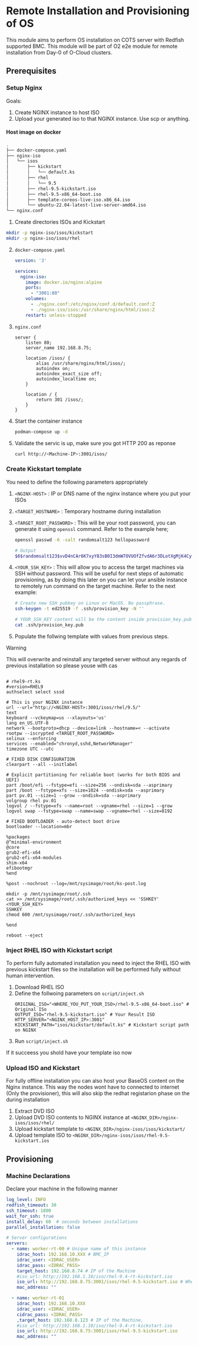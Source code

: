 # Remote Installation and Provisioning of OS

This module aims to perform OS installation on COTS server with Redfish supported BMC.
This module will be part of O2 e2e module for remote installation from Day-0 of O-Cloud clusters.

## Prerequisites

### Setup Nginx

Goals:
1. Create NGINX instance to host ISO
2. Upload your generated iso to that NGINX instance. Use scp or anything.

#### Host image on docker

```bash
.
├── docker-compose.yaml
├── nginx-iso
│   └── isos
│       ├── kickstart
│       │   └── default.ks
│       ├── rhel
│       │   └── 9.5
│       ├── rhel-9.5-kickstart.iso
│       ├── rhel-9.5-x86_64-boot.iso
│       ├── template-coreos-live-iso.x86_64.iso
│       └── ubuntu-22.04-latest-live-server-amd64.iso
└── nginx.conf
```


1. Create directories ISOs and Kickstart

```bash
mkdir -p nginx-iso/isos/kickstart
mkdir -p nginx-iso/isos/rhel
```

2. `docker-compose.yaml`

    ```yaml
    version: '3'

    services:
      nginx-iso:
        image: docker.io/nginx:alpine
        ports:
          - "3001:80"
        volumes:
          - ./nginx.conf:/etc/nginx/conf.d/default.conf:Z
          - ./nginx-iso/isos:/usr/share/nginx/html/isos:Z
        restart: unless-stopped
    ```

2. `nginx.conf`

    ```nginx
    server {
        listen 80;
        server_name 192.168.8.75;

        location /isos/ {
            alias /usr/share/nginx/html/isos/;
            autoindex on;
            autoindex_exact_size off;
            autoindex_localtime on;
        }

        location / {
            return 301 /isos/;
        }
    }
    ```

3. Start the container instance

    ```bash
    podman-compose up -d
    ```
4. Validate the servic is up, make sure you got HTTP 200 as reponse

    ```bash
    curl http://<Machine-IP>:3001/isos/
    ```

### Create Kickstart template

You need to define the following parameters appropriately

1. `<NGINX-HOST>` : IP or DNS name of the nginx instance where you put your ISOs
2. `<TARGET_HOSTNAME>` : Temporary hostname during installation
3. `<TARGET_ROOT_PASSWORD>` : This will be your root password, you can generate it using `openssl` command. Refer to the example here;

    ```bash
    openssl passwd -6 -salt randomsalt123 hellopassword

    # Output
    $6$randomsalt123$vvD4nCAr6K7xyY83sB0I3dmW7OVUOfZfvdA6r3DLotXgMjK4CywjjAtOu/kRcGtcTTcCtMetC4rCkHi.1AhDI1
    ```
4. `<YOUR_SSH_KEY>` : This will allow you to access the target machines via SSH without password. This will be useful for next steps of automatic provisioning, as by doing this later on you can let your ansible instance to remotely run command on the target machine. Refer to the next example:
    ```bash
    # Create new SSH pubkey on Linux or MacOS. No passphrase.
    ssh-keygen -t ed25519 -f .ssh/provision_key -N ''

    # YOUR_SSH_KEY content will be the content inside provision_key.pub file
    cat .ssh/provision_key.pub
    ```

5. Populate the follwing template with values from previous steps.

> [!WARNING]
> This will overwrite and reinstall any targeted server without any regards of previous installation so please youse with cas

```ks

# rhel9-rt.ks
#version=RHEL9
authselect select sssd

# This is your NGINX instance
url --url="http://<NGINX-HOST>:3001/isos/rhel/9.5/"
text
keyboard --vckeymap=us --xlayouts='us'
lang en_US.UTF-8
network --bootproto=dhcp --device=link --hostname=< --activate
rootpw --iscrypted <TARGET_ROOT_PASSWORD>
selinux --enforcing
services --enabled="chronyd,sshd,NetworkManager"
timezone UTC --utc

# FIXED DISK CONFIGURATION
clearpart --all --initlabel

# Explicit partitioning for reliable boot (works for both BIOS and UEFI)
part /boot/efi --fstype=efi --size=256 --ondisk=sda --asprimary
part /boot --fstype=xfs --size=1024 --ondisk=sda --asprimary
part pv.01 --size=1 --grow --ondisk=sda --asprimary
volgroup rhel pv.01
logvol / --fstype=xfs --name=root --vgname=rhel --size=1 --grow
logvol swap --fstype=swap --name=swap --vgname=rhel --size=8192

# FIXED BOOTLOADER - auto-detect boot drive
bootloader --location=mbr

%packages
@^minimal-environment
@core
grub2-efi-x64
grub2-efi-x64-modules
shim-x64
efibootmgr
%end

%post --nochroot --log=/mnt/sysimage/root/ks-post.log

mkdir -p /mnt/sysimage/root/.ssh
cat >> /mnt/sysimage/root/.ssh/authorized_keys << 'SSHKEY'
<YOUR_SSH_KEY>
SSHKEY
chmod 600 /mnt/sysimage/root/.ssh/authorized_keys

%end

reboot --eject

```

### Inject RHEL ISO with Kickstart script

To perform fully automated installation you need to inject the RHEL ISO with previous kickstart files so the installation will be performed fully without human intervention.

1. Download RHEL ISO
2. Define the follwoing parameters on `script/inject.sh`
    ```
    ORIGINAL_ISO="<WHERE_YOU_PUT_YOUR_ISO>/rhel-9.5-x86_64-boot.iso" # Original ISo
    OUTPUT_ISO="rhel-9.5-kickstart.iso" # Your Result ISO
    HTTP_SERVER="<NGINX_HOST_IP>:3001"
    KICKSTART_PATH="isos/kickstart/default.ks" # Kickstart script path on NGINX
    ```
3. Run `script/inject.sh`

If it succeess you shold have your template iso now



### Upload ISO and Kickstart

For fully offline installation you can also host your BaseOS content on the Nginx instance. This way the nodes wont have to connected to internet (Only the provisioner), this will also skip the redhat registarion phase on the during installation <We will register upoin OS provision>

1. Extract DVD ISO
2. Upload DVD ISO contents to NGINX instance at `<NGINX_DIR>/nginx-isos/isos/rhel/`
3. Upload kickstart template to `<NGINX_DIR>/nginx-isos/isos/kickstart/`
4. Upload template ISO to `<NGINX_DIR>/nginx-isos/isos/rhel-9.5-kickstart.ios`

## Provisioning

### Machine Declarations

Declare your machine in the following manner

```yaml
log_level: INFO
redfish_timeout: 30
ssh_timeout: 1800
wait_for_ssh: true
install_delay: 60  # seconds between installations
parallel_installation: false

# Server configurations
servers:
  - name: worker-rt-00 # Unique name of this instance
    idrac_host: 192.168.10.XXX # BMC_IP
    idrac_user: <IDRAC_USER>
    idrac_pass: <IDRAC_PASS>
    target_host: 192.168.8.74 # IP of the Machine
    #iso_url: http://192.168.1.10/iso/rhel-9.4-rt-kickstart.iso
    iso_url: http://192.168.8.75:3001/isos/rhel-9.5-kickstart.iso # Where we host our ISO
    mac_address: ""

  - name: worker-rt-01
    idrac_host: 192.168.10.XXX
    idrac_user: <IDRAC_USER>
    cidrac_pass: <IDRAC_PASS>
    ,target_host: 192.168.8.123 # IP of the Machine,
    #iso_url: http://192.168.1.10/iso/rhel-9.4-rt-kickstart.iso
    iso_url: http://192.168.8.75:3001/isos/rhel-9.5-kickstart.iso
    mac_address: ""

```

